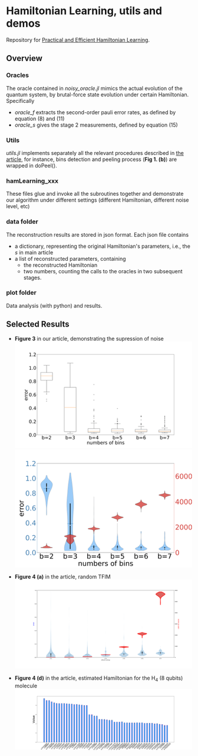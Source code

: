 # Hamiltonian Learning, utils and demos

Repository for [Practical and Efficient Hamiltonian Learning](https://arxiv.org/abs/2201.00190).

## Overview

### Oracles

The oracle contained in *noisy_oracle.jl* mimics the actual evolution of the quantum system, by brutal-force state evolution under certain Hamiltonian. Specifically
- *oracle_f* extracts the second-order pauli error rates, as defined by equation (8) and (11)
- *oracle_s* gives the stage 2 measurements, defined by equation (15)

### Utils

*utils.jl* implements separately all the relevant procedures described in [the article](https://arxiv.org/abs/2201.00190), for instance, bins detection and peeling process (**Fig 1. (b)**) are wrapped in doPeel().

### hamLearning_xxx

These files glue and invoke all the subroutines together and demonstrate our algorithm under different settings (different Hamiltonian, different noise level, etc)

### data folder

The reconstruction results are stored in json format. Each json file contains
- a dictionary, representing the original Hamiltonian's parameters, i.e., the $s$ in main article
- a list of reconstructed parameters, containing
  - the reconstructed Hamiltonian
  - two numbers, counting the calls to the oracles in two subsequent stages.

### plot folder

Data analysis (with python) and results.



## Selected Results

- **Figure 3** in our article, demonstrating the supression of noise
    ![error](plot/Ising_n=6_varb_boxplot.png)
    ![ising_varb](plot/Ising_n=6_varb_violin.png)

- **Figure 4 (a)** in the article, random TFIM
    ![randomIsing_varn](plot/strictRandomIsing_n%3D1-7_violin.svg)

- **Figure 4 (d)** in the article, estimated Hamiltonian for the $\text{H}_4$ (8 qubits) molecule
    ![Molecules](plot/H4_new.svg)
<!-- - random Ising, under various noise level:

    ![ising1](plot/RandomIsing_n=4_varNoise_violin.svg)

- Ising, various noise level:

![ising2](plot/Ising_n=4_varNoise_violin.svg)

## Ising, scaling plot for different qubit number

random:
![ising3](plot/strictRandomIsing_n=1-7_violin.svg)

without randomness
![ising4](plot/strictIsing_n=1-8_violin.svg)

## Random Ising, various b

![var_b](plot/Ising_n=4_varb_violin.svg)

## Chemical Ham

LiH4, top 25 largest terms

![topTerms](plot/LiH4_top_20_terms_barplot.svg)

reconstruction with various b

![var_b](plot/Ising_LiH4_n=6_varb_violin.svg)

![var_b_plot](plot/LiH4_top_25_terms_scatterplot.svg)

## Random Ising n=4, increasing taylor expansion & fitting order $O(t^m)$

only even order is included, i.e. $m=6$ indicates fitting at order $t^0, t^2, t^4, t^6$

![var_m_plot](plot/RandomIsing_n=4_var_m_violin.svg)

## other bar plots

Ising, n=6
![Isingbar](plot/Ising_n=6_top_20_terms_barplot.svg)

## axis color changed

![error](plot/Ising_n=4_varNoise_violin_axisWithColor.svg)

![error](plot/LiH4_top_27_terms_redo_barplot.svg)

## box plot, demonstrating suppression of noise

![error](plot/Ising_n=4_varb_boxplot.svg)

## other chemical Hamiltonians

### Hchain, 4 atoms, 8 qubit, b=6, strengh * 10

top 60 terms

![error](plot/H4_top60_terms_barplot.svg)

### Hchain, 3 atoms, 6 qubit, b=4, 5, 6, 7, strengh * 10

top 20 terms

![error](plot/H3_top_20_terms_barplot.svg)

![error](plot/H3_n=6_varb_violin.svg)

### Hchain, 2 atoms, strengh * 10

full 14 terms

![error](plot/H2_full14_terms_barplot.svg)

![error](plot/H2_n=4_varb_violin.svg)

### revised figure, Hchain with 4 atoms

![error](plot/H4_new.svg) -->
